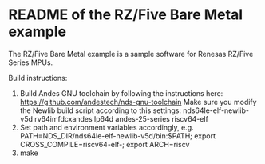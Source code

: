 # README of the RZ/Five Bare Metal example
</Div>

The RZ/Five Bare Metal example is a sample software for Renesas RZ/Five Series MPUs.

Build instructions:
1) Build Andes GNU toolchain by following the instructions here:
https://github.com/andestech/nds-gnu-toolchain
Make sure you modify the Newlib build script according to this settings:
nds64le-elf-newlib-v5d	rv64imfdcxandes	lp64d	andes-25-series	riscv64-elf
2) Set path and environment variables accordingly, e.g.
PATH=NDS_DIR/nds64le-elf-newlib-v5d/bin:$PATH; export CROSS_COMPILE=riscv64-elf-; export ARCH=riscv
3) make
